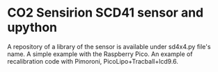 # CO2 Sensirion SCD41 sensor and upython
A repository of a library of the sensor is available under sd4x4.py file's name.
A simple example with the Raspberry Pico.
An example of recalibration code with Pimoroni, PicoLipo+Tracball+lcd9.6. 

